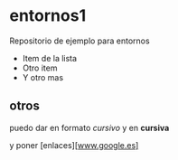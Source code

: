# entornos1
Repositorio de ejemplo para entornos

  - Item de la lista
  - Otro item
  - Y otro mas
 
## otros

puedo dar en formato *cursivo* y en **cursiva**

y poner [enlaces][www.google.es]
